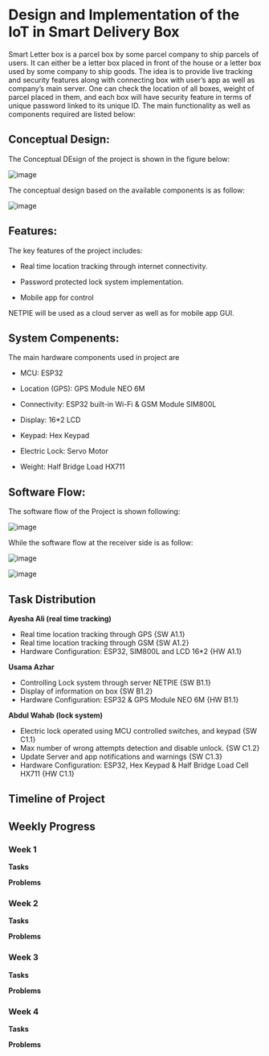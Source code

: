 # Design and Implementation of the IoT in Smart Delivery Box #

Smart Letter box is a parcel box by some parcel company to ship parcels of users. It can either be a letter box placed in front of the house or a letter box used by some company to ship goods. The idea is to provide live tracking and security features along with connecting box with user’s app as well as company’s main server. One can check the location of all boxes, weight of parcel placed in them, and each box will have security feature in terms of unique password linked to its unique ID. The main functionality as well as components required are listed below:

## Conceptual Design: ##

The Conceptual DEsign of the project is shown in the figure below:

![image](https://user-images.githubusercontent.com/100766772/158037560-96014433-83dc-48c6-b398-9446f60d45cd.png)

The conceptual design based on the available components is as follow:

![image](https://user-images.githubusercontent.com/100766772/158037634-5eda56de-da57-4891-90a1-5c8977086eca.png)

## Features: ##

The key features of the project includes:

- Real time location tracking through internet connectivity.

- Password protected lock system implementation.

- Mobile app for control 

NETPIE will be used as a cloud server as well as for mobile app GUI.

## System Compenents: ##

The main hardware components used in project are

- MCU: ESP32 
 
- Location (GPS): GPS Module NEO 6M 
 
- Connectivity: ESP32 built-in Wi-Fi & GSM Module SIM800L
 
- Display: 16*2 LCD

- Keypad: Hex Keypad 
 
- Electric Lock: Servo Motor 
 
- Weight: Half Bridge Load HX711 
 
## Software Flow: ##

The software flow of the Project is shown following:

![image](https://user-images.githubusercontent.com/100766772/158037506-70935154-fb8e-4f35-b959-eacff436c228.png)

While the software flow at the receiver side is as follow:

![image](https://user-images.githubusercontent.com/100766772/158037520-d6427623-2e90-489e-9fc5-155297fd33e1.png)

![image](https://user-images.githubusercontent.com/76215573/161125659-017c62ef-82f3-42c6-8773-1cd7be89d360.png)

## Task Distribution ##

**Ayesha Ali (real time tracking)**
- Real time location tracking through GPS {SW A1.1} 
- Real time location tracking through GSM  {SW A1.2}
- Hardware Configuration: ESP32, SIM800L and LCD 16*2 {HW A1.1}

**Usama Azhar**
- Controlling Lock system through server NETPIE {SW B1.1}
- Display of information on box {SW B1.2}
- Hardware Configuration: ESP32 & GPS Module NEO 6M {HW B1.1}

**Abdul Wahab (lock system)**
- Electric lock operated using MCU controlled switches, and keypad  {SW C1.1}
- Max number of wrong attempts detection and disable unlock. {SW C1.2}
- Update Server and app notifications and warnings {SW C1.3}
- Hardware Configuration: ESP32, Hex Keypad & Half Bridge Load Cell HX711 {HW C1.1}


## Timeline of Project ##

## Weekly Progress ##

### Week 1 ###

**Tasks**

**Problems**

### Week 2 ###

**Tasks**

**Problems**

### Week 3 ###

**Tasks**

**Problems**

### Week 4 ###

**Tasks**

**Problems**




